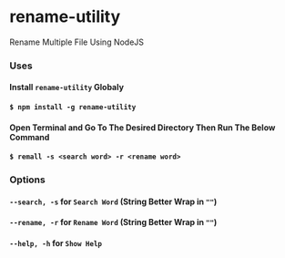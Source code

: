 # rename-utility
Rename Multiple File Using NodeJS

### Uses
#### Install `rename-utility` Globaly
#### `$ npm install -g rename-utility`
#### Open Terminal and Go To The Desired Directory Then Run The Below Command
#### `$ remall -s <search word> -r <rename word>`

### Options
#### `--search, -s` for `Search Word` (String Better Wrap in `""`)
#### `--rename, -r` for `Rename Word` (String Better Wrap in `""`)
#### `--help, -h` for `Show Help`
